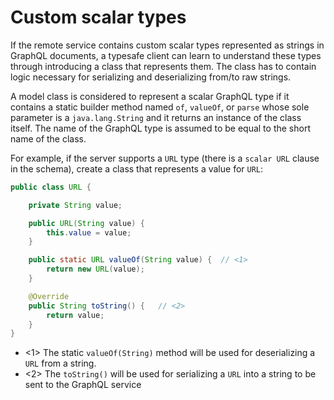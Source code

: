 # Custom scalar types

If the remote service contains custom scalar types represented as strings in GraphQL documents,
a typesafe client can learn to understand these types through introducing a class that represents them.
The class has to contain logic necessary for serializing and deserializing from/to raw strings.

A model class is considered to represent a scalar GraphQL type if it contains a static builder method
named `of`, `valueOf`, or `parse` whose sole parameter is a `java.lang.String` and it returns an 
instance of the class itself. The name of the GraphQL type is assumed to be equal to the short name
of the class.

For example, if the server supports a `URL` type (there is a `scalar URL` clause in the schema), 
create a class that represents a value for `URL`:

```java
public class URL {

    private String value;

    public URL(String value) {
        this.value = value;
    }

    public static URL valueOf(String value) {  // <1>
        return new URL(value);
    }

    @Override
    public String toString() {   // <2>
        return value;
    }
}
```

- <1> The static `valueOf(String)` method will be used for deserializing a `URL` from a string.
- <2> The `toString()` will be used for serializing a `URL` into a string to be sent to the GraphQL service